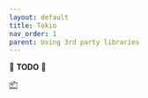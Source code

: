 ```yaml
---
layout: default
title: Tokio
nav_order: 1
parent: Using 3rd party libraries
---
```


🚧 **TODO** 🚧

[📦](https://crates.io/crates/tokio)
